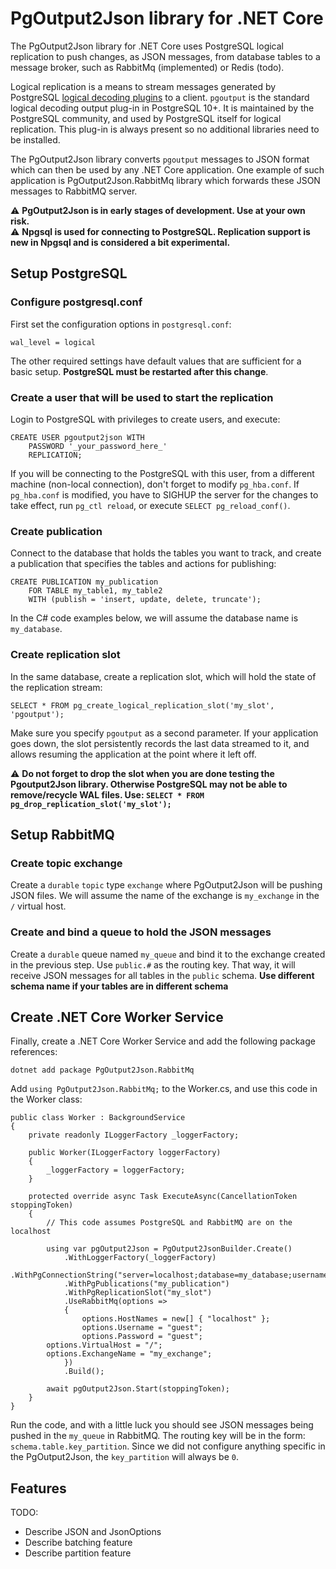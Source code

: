 # PgOutput2Json library for .NET Core
The PgOutput2Json library for .NET Core uses PostgreSQL logical replication to push changes, as JSON messages, from database tables to a message broker, such as RabbitMq (implemented) or Redis (todo). 

Logical replication is a means to stream messages generated by PostgreSQL [logical decoding plugins](https://www.postgresql.org/docs/current/logicaldecoding.html) to a client. `pgoutput` is the standard logical decoding output plug-in in PostgreSQL 10+. It is maintained by the PostgreSQL community, and used by PostgreSQL itself for logical replication. This plug-in is always present so no additional libraries need to be installed. 

The PgOutput2Json library converts `pgoutput` messages to JSON format which can then be used by any .NET Core application. One example of such application is PgOutput2Json.RabbitMq library which forwards these JSON messages to RabbitMQ server. 

⚠️ **PgOutput2Json is in early stages of development. Use at your own risk.**  
⚠️ **Npgsql is used for connecting to PostgreSQL. Replication support is new in Npgsql and is considered a bit experimental.** 

## Setup PostgreSQL

### Configure postgresql.conf

First set the configuration options in `postgresql.conf`:
```
wal_level = logical
```
The other required settings have default values that are sufficient for a basic setup. **PostgreSQL must be restarted after this change**.

### Create a user that will be used to start the replication
Login to PostgreSQL with privileges to create users, and execute: 
```
CREATE USER pgoutput2json WITH
	PASSWORD '_your_password_here_'
	REPLICATION;
```
If you will be connecting to the PostgreSQL with this user, from a different machine (non-local connection), don't forget to modify `pg_hba.conf`. If `pg_hba.conf` is modified, you have to SIGHUP the server for the changes to take effect, run `pg_ctl reload`, or execute `SELECT pg_reload_conf()`.

### Create publication
Connect to the database that holds the tables you want to track, and create a publication that specifies the tables and actions for publishing:
```
CREATE PUBLICATION my_publication
    FOR TABLE my_table1, my_table2
    WITH (publish = 'insert, update, delete, truncate');
```
In the C# code examples below, we will assume the database name is `my_database`.

### Create replication slot
In the same database, create a replication slot, which will hold the state of the replication stream:
```
SELECT * FROM pg_create_logical_replication_slot('my_slot', 'pgoutput');
```
Make sure you specify `pgoutput` as a second parameter. If your application goes down, the slot persistently records the last data streamed to it, and allows resuming the application at the point where it left off.

⚠️ **Do not forget to drop the slot when you are done testing the Pgoutput2Json library. Otherwise PostgreSQL may not be able to remove/recycle WAL files. Use: `SELECT * FROM pg_drop_replication_slot('my_slot');`**

## Setup RabbitMQ

### Create topic exchange
Create a `durable` `topic` type `exchange` where PgOutput2Json will be pushing JSON files. We will assume the name of the exchange is `my_exchange` in the `/` virtual host.

### Create and bind a queue to hold the JSON messages
Create a `durable` queue named `my_queue` and bind it to the exchange created in the previous step. Use `public.#` as the routing key. That way, it will receive JSON messages for all tables in the `public` schema. **Use different schema name if your tables are in different schema**

## Create .NET Core Worker Service
Finally, create a .NET Core Worker Service and add the following package references:
```
dotnet add package PgOutput2Json.RabbitMq
```
Add `using PgOutput2Json.RabbitMq;` to the Worker.cs, and use this code in the Worker class:
```
public class Worker : BackgroundService
{
    private readonly ILoggerFactory _loggerFactory;

    public Worker(ILoggerFactory loggerFactory)
    {
        _loggerFactory = loggerFactory;
    }

    protected override async Task ExecuteAsync(CancellationToken stoppingToken)
    {
        // This code assumes PostgreSQL and RabbitMQ are on the localhost
	
        using var pgOutput2Json = PgOutput2JsonBuilder.Create()
            .WithLoggerFactory(_loggerFactory)
            .WithPgConnectionString("server=localhost;database=my_database;username=pgoutput2json;password=_your_password_here_")
            .WithPgPublications("my_publication")
            .WithPgReplicationSlot("my_slot")
            .UseRabbitMq(options =>
            {
                options.HostNames = new[] { "localhost" };
                options.Username = "guest";
                options.Password = "guest";
		options.VirtualHost = "/";
		options.ExchangeName = "my_exchange";
            })
            .Build();

        await pgOutput2Json.Start(stoppingToken);
    }
}
```
Run the code, and with a little luck you should see JSON messages being pushed in the `my_queue` in RabbitMQ. The routing key will be in the form: `schema.table.key_partition`. Since we did not configure anything specific in the PgOutput2Json, the `key_partition` will always be `0`.

## Features
TODO:
- Describe JSON and JsonOptions
- Describe batching feature
- Describe partition feature

